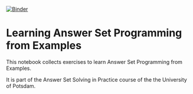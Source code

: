 [![Binder](https://mybinder.org/badge_logo.svg)](https://mybinder.org/v2/gh/krr-up/notebook.git/exercises)

# Learning Answer Set Programming from Examples

This notebook collects exercises to learn Answer Set Programming from Examples.

It is part of the Answer Set Solving in Practice course of the the University of Potsdam.


